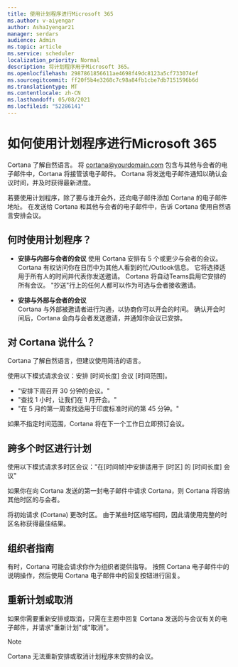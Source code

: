 ```yaml
---
title: 使用计划程序进行Microsoft 365
ms.author: v-aiyengar
author: AshaIyengar21
manager: serdars
audience: Admin
ms.topic: article
ms.service: scheduler
localization_priority: Normal
description: 将计划程序用于Microsoft 365。
ms.openlocfilehash: 2987861856611ae4698f49dc8123a5cf733074ef
ms.sourcegitcommit: ff20f5b4e3268c7c98a84fb1cbe7db7151596b6d
ms.translationtype: MT
ms.contentlocale: zh-CN
ms.lasthandoff: 05/08/2021
ms.locfileid: "52286141"
---
```

# <a name="how-to-use-scheduler-for-microsoft-365"></a>如何使用计划程序进行Microsoft 365

Cortana 了解自然语言。 将 cortana@yourdomain.com 包含与其他与会者的电子邮件中，Cortana 将接管该电子邮件。 Cortana 将发送电子邮件通知以确认会议时间，并及时获得最新进度。

若要使用计划程序，除了要与谁开会外，还向电子邮件添加 Cortana 的电子邮件地址。 在发送给 Cortana 和其他与会者的电子邮件中，告诉 Cortana 使用自然语言安排会议。  

## <a name="when-to-use-scheduler"></a>何时使用计划程序？

- **安排与内部与会者的会议** 使用 Cortana 安排有 5 个或更少与会者的会议。 Cortana 有权访问你在日历中为其他人看到的忙/Outlook信息。 它将选择适用于所有人的时间并代表你发送邀请。 Cortana 将自动Teams启用它安排的所有会议。 "抄送"行上的任何人都可以作为可选与会者接收邀请。  

- **安排与外部与会者的会议**  
Cortana 与外部被邀请者进行沟通，以协商你可以开会的时间。 确认开会时间后，Cortana 会向与会者发送邀请，并通知你会议已安排。

## <a name="what-to-say-to-cortana"></a>对 Cortana 说什么？

Cortana 了解自然语言，但建议使用简洁的语言。 

使用以下模式请求会议：安排 [时间长度] 会议 [时间范围]。  

- "安排下周召开 30 分钟的会议。"  
- "查找 1 小时，让我们在 1 月开会。" 
- "在 5 月的第一周查找适用于印度标准时间的第 45 分钟。" 

如果不指定时间范围，Cortana 将在下一个工作日立即预订会议。

## <a name="scheduling-across-multiple-time-zones"></a>跨多个时区进行计划

使用以下模式请求多时区会议："在[时间帧]中安排适用于 [时区] 的 [时间长度] 会议" 

如果你在向 Cortana 发送的第一封电子邮件中请求 Cortana，则 Cortana 将容纳其他时区的与会者。  

将初始请求 (Cortana) 更改时区。 由于某些时区缩写相同，因此请使用完整的时区名称获得最佳结果。  

## <a name="organizer-guidance"></a>组织者指南

有时，Cortana 可能会请求你作为组织者提供指导。 按照 Cortana 电子邮件中的说明操作，然后使用 Cortana 电子邮件中的回复按钮进行回复。

## <a name="reschedule-or-cancel"></a>重新计划或取消

如果你需要重新安排或取消，只需在主题中回复 Cortana 发送的与会议有关的电子邮件，并请求"重新计划"或"取消"。 

> [!NOTE]
> Cortana 无法重新安排或取消计划程序未安排的会议。  
